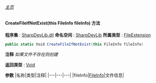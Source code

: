 ###### [主页](./Index.md "主页")
#### CreateFileIfNotExist(this FileInfo fileInfo) 方法
**程序集** : [SharpDevLib.dll](./SharpDevLib.assembly.md "SharpDevLib.dll")
**命名空间** : [SharpDevLib](./SharpDevLib.namespace.md "SharpDevLib")
**所属类型** : [FileExtension](./SharpDevLib.FileExtension.md "FileExtension")
``` csharp
public static Void CreateFileIfNotExist(this FileInfo fileInfo)
```
**注释**
*如果文件不存在则创建*

**返回类型** : [Void](https://learn.microsoft.com/en-us/dotnet/api/system.void "Void")

**参数**
|名称|类型|注释|
|---|---|---|
|fileInfo|[FileInfo](https://learn.microsoft.com/en-us/dotnet/api/system.io.fileinfo "FileInfo")|文件信息|

